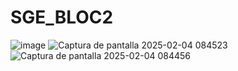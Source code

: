 # SGE_BLOC2
![image](https://github.com/user-attachments/assets/533bd0cd-b515-454b-a18c-1a0994285d12)
![Captura de pantalla 2025-02-04 084523](https://github.com/user-attachments/assets/b0acffa6-4e1e-4687-ad62-886e60963240)
![Captura de pantalla 2025-02-04 084456](https://github.com/user-attachments/assets/3724db72-d61e-4223-b47d-81c559942f7d)

